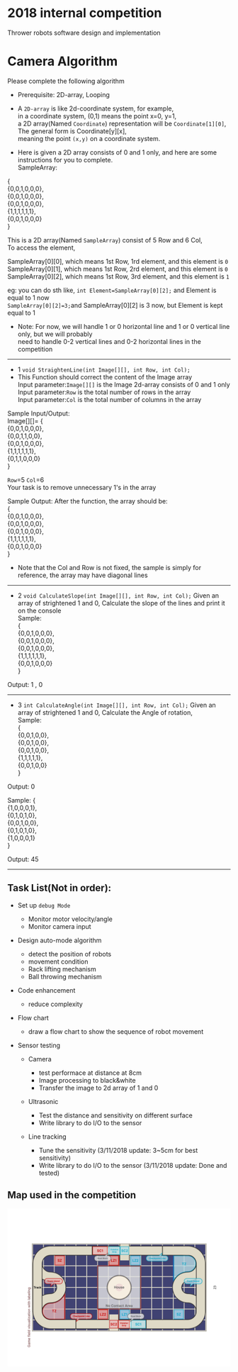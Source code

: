 2018 internal competition
=======================
Thrower robots software design and implementation


# Camera Algorithm
Please complete the following algorithm

* Prerequisite: 2D-array, Looping

* A `2D-array` is like 2d-coordinate system, for example,<br>
in a coordinate system, (0,1) means the point x=0, y=1,<br>
a 2D array(Named `Coordinate`) representation will be `Coordinate[1][0]`, The general form is Coordinate[y][x],<br>
meaning the point `(x,y)` on a coordinate system.

* Here is given a 2D array consists of 0 and 1 only, and here are some instructions for you to complete.<br>
SampleArray:

{<br>
{0,0,1,0,0,0},<br>
{0,0,1,0,0,0},<br>
{0,0,1,0,0,0},<br>
{1,1,1,1,1,1},<br>
{0,0,1,0,0,0}<br>
}

This is a 2D array(Named `SampleArray`) consist of 5 Row and 6 Col,<br>
To access the element, <br>

SampleArray[0][0], which means 1st Row, 1rd element, and this element is `0`<br>
SampleArray[0][1], which means 1st Row, 2rd element, and this element is `0`<br>
SampleArray[0][2], which means 1st Row, 3rd element, and this element is `1`<br>

eg: you can do sth like, `int Element=SampleArray[0][2];` and Element is equal to 1 now<br>
`SampleArray[0][2]=3;`and SampleArray[0][2] is 3 now, but Element is kept equal to 1<br>

* Note: For now, we will handle 1 or 0 horizontal line and 1 or 0 vertical line only, but we will probably<br>
need to handle 0-2 vertical lines and 0-2 horizontal lines in the competition

--------------------------
* 1 `void StraightenLine(int Image[][], int Row, int Col);`
 * This Function should correct the content of the Image array<br>
 Input parameter:`Image[][]` is the Image 2d-array consists of 0 and 1 only<br>
 Input parameter:`Row` is the total number of rows in the array<br>
 Input parameter:`Col` is the total number of columns in the array<br>
 
 Sample Input/Output:<br>
 Image[][]=
{<br>
{0,0,1,0,0,0},<br>
{0,0,1,1,0,0},<br>
{0,0,1,0,0,0},<br>
{1,1,1,1,1,1},<br>
{0,1,1,0,0,0}<br>
}

`Row`=5 `Col`=6<br>
Your task is to remove unnecessary 1's in the array<br>

Sample Output: After the function, the array should be:<br>
{<br>
{0,0,1,0,0,0},<br>
{0,0,1,0,0,0},<br>
{0,0,1,0,0,0},<br>
{1,1,1,1,1,1},<br>
{0,0,1,0,0,0}<br>
}

* Note that the Col and Row is not fixed, the sample is simply for reference, the array may have diagonal lines<br>
--------------------------
 * 2 `void CalculateSlope(int Image[][], int Row, int Col);`
 Given an array of strightened 1 and 0, Calculate the slope of the lines and print it on the console<br>
Sample:<br>
{<br>
{0,0,1,0,0,0},<br>
{0,0,1,0,0,0},<br>
{0,0,1,0,0,0},<br>
{1,1,1,1,1,1},<br>
{0,0,1,0,0,0}<br>
}
 
Output: 1 , 0

--------------------------
 * 3 `int CalculateAngle(int Image[][], int Row, int Col);`
 Given an array of strightened 1 and 0, Calculate the Angle of rotation, <br>
Sample:<br>
{<br>
{0,0,1,0,0},<br>
{0,0,1,0,0},<br>
{0,0,1,0,0},<br>
{1,1,1,1,1},<br>
{0,0,1,0,0}<br>
}
 
Output: 0

Sample:
{<br>
{1,0,0,0,1},<br>
{0,1,0,1,0},<br>
{0,0,1,0,0},<br>
{0,1,0,1,0},<br>
{1,0,0,0,1}<br>
}
 
Output: 45

--------------------------


Task List(Not in order):
--------------------------
* Set up `debug Mode`
  * Monitor motor velocity/angle
  * Monitor camera input

* Design auto-mode algorithm
  * detect the position of robots
  * movement condition
  * Rack lifting mechanism
  * Ball throwing mechanism

* Code enhancement
  * reduce complexity
  
* Flow chart
  * draw a flow chart to show the sequence of robot movement
  
* Sensor testing
  * Camera
    * test performace at distance at 8cm
    * Image processing to black&white
    * Transfer the image to 2d array of 1 and 0
  
  * Ultrasonic
    * Test the distance and sensitivity on different surface
    * Write library to do I/O to the sensor
   
   * Line tracking
     * Tune the sensitivity (3/11/2018 update: 3~5cm for best sensitivity)
     * Write library to do I/O to the sensor  (3/11/2018 update: Done and tested)
    


Map used in the competition
---------------------------
![image](https://github.com/ycfelix/RobotDesignContest/blob/master/rules10th-24.jpg)
